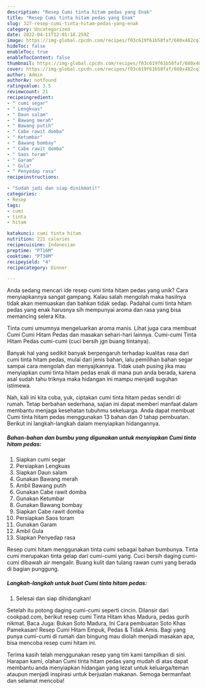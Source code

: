 ```yaml
---
description: "Resep Cumi tinta hitam pedas yang Enak"
title: "Resep Cumi tinta hitam pedas yang Enak"
slug: 327-resep-cumi-tinta-hitam-pedas-yang-enak
category: Uncategorized
date: 2022-04-11T12:01:18.259Z
image: https://img-global.cpcdn.com/recipes/f03c619f61b58faf/680x482cq70/cumi-tinta-hitam-pedas-foto-resep-utama.jpg
hideToc: false
enableToc: true
enableTocContent: false
thumbnail: https://img-global.cpcdn.com/recipes/f03c619f61b58faf/680x482cq70/cumi-tinta-hitam-pedas-foto-resep-utama.jpg
cover: https://img-global.cpcdn.com/recipes/f03c619f61b58faf/680x482cq70/cumi-tinta-hitam-pedas-foto-resep-utama.jpg
author: Admin
authorAv: notfound
ratingvalue: 3.5
reviewcount: 21
recipeingredient:
- " cumi segar"
- " Lengkuas"
- " Daun salam"
- " Bawang merah"
- " Bawang putih"
- " Cabe rawit domba"
- " Ketumbar"
- " Bawang bombay"
- " Cabe rawit domba"
- " Saos toram"
- " Garam"
- " Gula"
- " Penyedap rasa"
recipeinstructions:

- "Sudah jadi dan siap dinikmati!"
categories:
- Resep
tags:
- cumi
- tinta
- hitam

katakunci: cumi tinta hitam 
nutrition: 221 calories
recipecuisine: Indonesian
preptime: "PT16M"
cooktime: "PT38M"
recipeyield: "4"
recipecategory: Dinner

---
```





Anda sedang mencari ide resep cumi tinta hitam pedas yang unik? Cara menyiapkannya sangat gampang. Kalau salah mengolah maka hasilnya tidak akan memuaskan dan bahkan tidak sedap. Padahal cumi tinta hitam pedas yang enak harusnya sih mempunyai aroma dan rasa yang bisa memancing selera Kita.





Tinta cumi umumnya mengeluarkan aroma manis. Lihat juga cara membuat Cumi Cumi Hitam Pedas dan masakan sehari-hari lainnya. Cumi-cumi Tinta Hitam Pedas cumi-cumi (cuci bersih jgn buang tintanya).

Banyak hal yang sedikit banyak berpengaruh terhadap kualitas rasa dari cumi tinta hitam pedas, mulai dari jenis bahan, lalu pemilihan bahan segar sampai cara mengolah dan menyajikannya. Tidak usah pusing jika mau menyiapkan cumi tinta hitam pedas enak di mana pun anda berada, karena asal sudah tahu triknya maka hidangan ini mampu menjadi suguhan istimewa.






Nah, kali ini kita coba, yuk, ciptakan cumi tinta hitam pedas sendiri di rumah. Tetap berbahan sederhana, sajian ini dapat memberi manfaat dalam membantu menjaga kesehatan tubuhmu sekeluarga. Anda dapat membuat Cumi tinta hitam pedas menggunakan 13 bahan dan 0 tahap pembuatan. Berikut ini langkah-langkah dalam menyiapkan hidangannya.

<!--inarticleads1-->

##### Bahan-bahan dan bumbu yang digunakan untuk menyiapkan Cumi tinta hitam pedas:

1. Siapkan  cumi segar
1. Persiapkan  Lengkuas
1. Siapkan  Daun salam
1. Gunakan  Bawang merah
1. Ambil  Bawang putih
1. Gunakan  Cabe rawit domba
1. Gunakan  Ketumbar
1. Gunakan  Bawang bombay
1. Siapkan  Cabe rawit domba
1. Persiapkan  Saos toram
1. Gunakan  Garam
1. Ambil  Gula
1. Siapkan  Penyedap rasa


Resep cumi hitam menggunakan tinta cumi sebagai bahan bumbunya. Tinta cumi merupakan tinta gelap dari cumi-cumi yang. Cuci bersih daging cumi-cumi dibawah air mengalir. Buang kulit dan tulang rawan cumi yang berada di bagian punggung. 

<!--inarticleads2-->

##### Langkah-langkah untuk buat Cumi tinta hitam pedas:


1. Selesai dan siap dihidangkan!

Setelah itu potong daging cumi-cumi seperti cincin. Dilansir dari cookpad.com, berikut resep cumi Tinta Hitam khas Madura, pedas gurih nikmat. Baca Juga: Bukan Soto Madura, Ini Cara pembuatan Soto Khas Pamekasan! Resep Cumi Hitam Empuk, Pedas &amp; Tidak Amis. Bagi yang punya cumi-cumi di rumah dan bingung mau diolah menjadi masakan apa, bisa mencoba resep cumi hitam ini. 

Terima kasih telah menggunakan resep yang tim kami tampilkan di sini. Harapan kami, olahan Cumi tinta hitam pedas yang mudah di atas dapat membantu anda menyiapkan hidangan yang lezat untuk keluarga/teman ataupun menjadi inspirasi untuk berjualan makanan. Semoga bermanfaat dan selamat mencoba!
